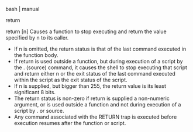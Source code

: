  bash | manual

return

return [n]
Causes a function to stop executing and return the value specified by n to its caller. 
* If n is omitted, the return status is that of the last command executed in the function body. 
* If return is used outside a function, but during execution of a script by the . (source) command, 
  it causes the shell to stop executing that script and return either n or the exit status of the 
  last command executed within the script as the exit status of the script. 
* If n is supplied, but bigger than 255, the return value is its least significant 8 bits. 
* The return status is non-zero if return is supplied a non-numeric argument, or is used outside 
  a function and not during execution of a script by . or source. 
* Any command associated with the RETURN trap is executed before execution resumes after the function or script.